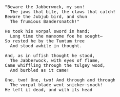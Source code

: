 <pre>
  "Beware the Jabberwock, my son!
    The jaws that bite, the claws that catch!
  Beware the Jubjub bird, and shun
    The frumious Bandersnatch!"

  He took his vorpal sword in hand;
    Long time the manxome foe he sought—
  So rested he by the Tumtum tree
    And stood awhile in thought.

  And, as in uffish thought he stood,
    The Jabberwock, with eyes of flame,
  Came whiffling through the tulgey wood,
    And burbled as it came!

  One, two! One, two! And through and through
    The vorpal blade went snicker-snack!
  He left it dead, and with its head
</pre>
